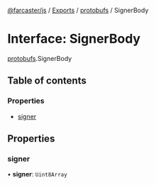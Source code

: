 [@farcaster/js](../README.md) / [Exports](../modules.md) / [protobufs](../modules/protobufs.md) / SignerBody

# Interface: SignerBody

[protobufs](../modules/protobufs.md).SignerBody

## Table of contents

### Properties

- [signer](protobufs.SignerBody.md#signer)

## Properties

### signer

• **signer**: `Uint8Array`
